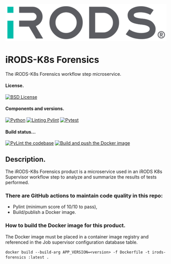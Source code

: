 <!--
BSD 3-Clause All rights reserved.

SPDX-License-Identifier: BSD 3-Clause
-->

[![iRODS](iRODS-Logo.png)](https://irods.org)

# iRODS-K8s Forensics
The iRODS-K8s Forensics workflow step microservice.

#### License.
[![BSD License](https://img.shields.io/badge/License-BSD-orange.svg)](https://github.com/irods-contrib/iRODS-K8s-forensics/blob/main/LICENSE)

#### Components and versions.
[![Python](https://img.shields.io/badge/Python-3.12.2-orange)](https://github.com/python/cpython)
[![Linting Pylint](https://img.shields.io/badge/Pylint-%203.1.0-yellow)](https://github.com/PyCQA/pylint)
[![Pytest](https://img.shields.io/badge/Pytest-%208.1.1-blue)](https://github.com/pytest-dev/pytest)

#### Build status...
[![PyLint the codebase](https://github.com/irods-contrib/iRODS-K8s-forensics/actions/workflows/pylint.yml/badge.svg)](https://github.com/irods-contrib/iRODS-K8s-forensics/actions/workflows/pylint.yml)
[![Build and push the Docker image](https://github.com/irods-contrib/iRODS-K8s-forensics/actions/workflows/image-push.yml/badge.svg)](https://github.com/irods-contrib/iRODS-K8s-forensics/actions/workflows/image-push.yml)

## Description.
The iRODS-K8s Forensics product is a microservice used in an iRODS K8s Supervisor workflow step to analyze and summarize 
the results of tests performed.

### There are GitHub actions to maintain code quality in this repo:
 - Pylint (minimum score of 10/10 to pass),
 - Build/publish a Docker image.

### How to build the Docker image for this product.

The Docker image must be placed in a container image registry and referenced in the Job supervisor configuration database table.

```shell
docker build --build-arg APP_VERSION=<version> -f Dockerfile -t irods-forensics :latest . 
```
